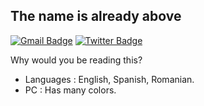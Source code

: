 ## The name is already above

[![Gmail Badge](https://img.shields.io/badge/-Gmail-c14438?style=flat-square&logo=Gmail&logoColor=white&link=https://ih1.redbubble.net/image.903963807.4125/flat,750x,075,f-pad,750x1000,f8f8f8.jpg)](https://ih1.redbubble.net/image.903963807.4125/flat,750x,075,f-pad,750x1000,f8f8f8.jpg)
[![Twitter Badge](https://img.shields.io/badge/-Twitter-1da1f2?style=flat-square&labelColor=1da1f2&logo=twitter&logoColor=white&link=https://www.twitter.com/Alvisepf/)](https://www.twitter.com/Alvisepf)

Why would you be reading this?

- Languages : English, Spanish, Romanian.
- PC : Has many colors.
